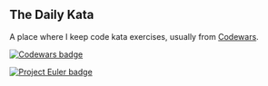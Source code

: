 ## The Daily Kata

A place where I keep code kata exercises, usually from [Codewars](https://codewars.com).

[<img src="https://www.codewars.com/users/aMoniker/badges/large" alt="Codewars badge">](https://www.codewars.com/users/aMoniker)

[<img src="https://projecteuler.net/profile/aMoniker.png" alt="Project Euler badge">](https://projecteuler.net/about)
